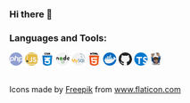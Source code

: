 ### Hi there 👋

### Languages and Tools: 
  [![PHP](https://raw.githubusercontent.com/ymoreiratiti/ymoreiratiti/main/assets/icons/php.png)](https://www.php.net/)
  [![JavaScript](https://raw.githubusercontent.com/ymoreiratiti/ymoreiratiti/main/assets/icons/javascript.png)](https://www.w3schools.com/js)
  [![CSS](https://raw.githubusercontent.com/ymoreiratiti/ymoreiratiti/main/assets/icons/css.png)](https://www.w3schools.com/css/)
  [![Node.js](https://raw.githubusercontent.com/ymoreiratiti/ymoreiratiti/main/assets/icons/nodejs.png)](https://nodejs.org/)
  [![MySQL](https://raw.githubusercontent.com/ymoreiratiti/ymoreiratiti/main/assets/icons/mysql.png)](https://www.mysql.com/)
  [![HTML5](https://raw.githubusercontent.com/ymoreiratiti/ymoreiratiti/main/assets/icons/html-5.png)](https://www.w3schools.com/html/)
  [![Docker](https://raw.githubusercontent.com/ymoreiratiti/ymoreiratiti/main/assets/icons/docker.png)](https://www.docker.com/)
  [![GitHub](https://raw.githubusercontent.com/ymoreiratiti/ymoreiratiti/main/assets/icons/github.png)](https://github.com/)
  [![TypeScript](https://raw.githubusercontent.com/ymoreiratiti/ymoreiratiti/main/assets/icons/typescript.png)](https://www.typescriptlang.org/)
  [![Composer](https://raw.githubusercontent.com/ymoreiratiti/ymoreiratiti/main/assets/icons/composer.png)](https://getcomposer.org/)





<!--
**ymoreiratiti/ymoreiratiti** is a ✨ _special_ ✨ repository because its `README.md` (this file) appears on your GitHub profile.

Here are some ideas to get you started:

- 🔭 I’m currently working on ...
- 🌱 I’m currently learning ...
- 👯 I’m looking to collaborate on ...
- 🤔 I’m looking for help with ...
- 💬 Ask me about ...
- 📫 How to reach me: ...
- 😄 Pronouns: ...
- ⚡ Fun fact: ...
-->



</br>
<div>Icons made by <a href="https://www.freepik.com" title="Freepik">Freepik</a> from <a href="https://www.flaticon.com/" title="Flaticon">www.flaticon.com</a></div>
